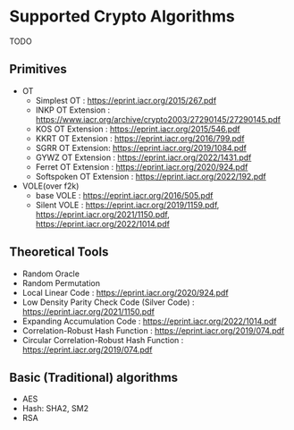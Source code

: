 # Supported Crypto Algorithms

TODO

## Primitives
- OT
    - Simplest OT : https://eprint.iacr.org/2015/267.pdf
    - INKP OT Extension : https://www.iacr.org/archive/crypto2003/27290145/27290145.pdf
    - KOS OT Extension : https://eprint.iacr.org/2015/546.pdf
    - KKRT OT Extension : https://eprint.iacr.org/2016/799.pdf
    - SGRR OT Extension: https://eprint.iacr.org/2019/1084.pdf
    - GYWZ OT Extension : https://eprint.iacr.org/2022/1431.pdf
    - Ferret OT Extension : https://eprint.iacr.org/2020/924.pdf
    - Softspoken OT Extension : https://eprint.iacr.org/2022/192.pdf
- VOLE(over f2k)
    - base VOLE : https://eprint.iacr.org/2016/505.pdf
    - Silent VOLE : https://eprint.iacr.org/2019/1159.pdf, https://eprint.iacr.org/2021/1150.pdf, https://eprint.iacr.org/2022/1014.pdf

## Theoretical Tools

- Random Oracle
- Random Permutation
- Local Linear Code :  https://eprint.iacr.org/2020/924.pdf
- Low Density Parity Check Code (Silver Code) : https://eprint.iacr.org/2021/1150.pdf
- Expanding Accumulation Code : https://eprint.iacr.org/2022/1014.pdf
- Correlation-Robust Hash Function : https://eprint.iacr.org/2019/074.pdf
- Circular Correlation-Robust Hash Function : https://eprint.iacr.org/2019/074.pdf

## Basic (Traditional) algorithms

- AES
- Hash: SHA2, SM2
- RSA
